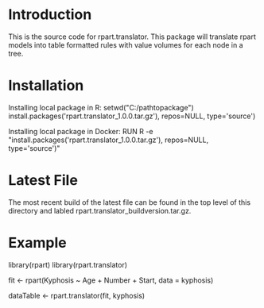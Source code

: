 # Introduction 
This is the source code for rpart.translator. This package will translate rpart models into table formatted rules with value volumes for each node in a tree.

# Installation
Installing local package in R:
setwd("C:/pathtopackage")
install.packages('rpart.translator_1.0.0.tar.gz'), repos=NULL, type='source')

Installing local package in Docker:
RUN R -e "install.packages('rpart.translator_1.0.0.tar.gz'), repos=NULL, type='source')"

# Latest File
The most recent build of the latest file can be found in the top level of this directory and labled rpart.translator_buildversion.tar.gz.

# Example
library(rpart)
library(rpart.translator)

fit <- rpart(Kyphosis ~ Age + Number + Start, data = kyphosis)

dataTable <- rpart.translator(fit, kyphosis)